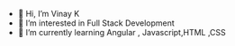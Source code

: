 - 👋 Hi, I’m Vinay K
- 👀 I’m interested in Full Stack Development
- 🌱 I’m currently learning Angular , Javascript,HTML ,CSS
